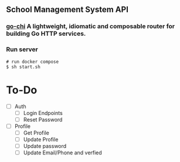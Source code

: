 ## School Management System API 

###  [go-chi](https://go-chi.io) A lightweight, idiomatic and composable router for building Go HTTP services.

### Run server
```shell
# run docker compose
$ sh start.sh 
```



# To-Do
- [ ] Auth
    - [ ] Login Endpoints
    - [ ] Reset Password
- [ ] Profile
    - [ ] Get Profile
    - [ ] Update Profile
    - [ ] Update password 
    - [ ] Update Email/Phone and verfied